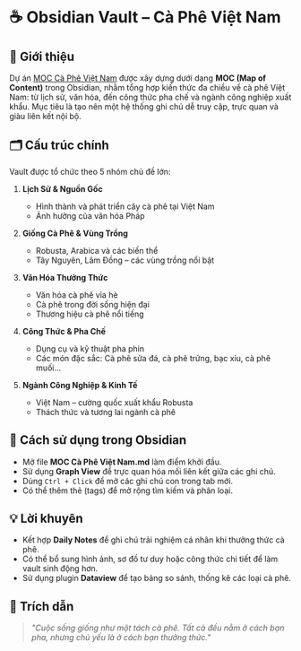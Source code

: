 # ☕ Obsidian Vault – Cà Phê Việt Nam

## 📌 Giới thiệu

Dự án [MOC Cà Phê Việt Nam](MOC%20Cà%20Phê%20Việt%20Nam.md) được xây dựng dưới dạng **MOC (Map of Content)** trong Obsidian, nhằm tổng hợp kiến thức đa chiều về cà phê Việt Nam: từ lịch sử, văn hóa, đến công thức pha chế và ngành công nghiệp xuất khẩu.
Mục tiêu là tạo nên một hệ thống ghi chú dễ truy cập, trực quan và giàu liên kết nội bộ.

## 🗂️ Cấu trúc chính

Vault được tổ chức theo 5 nhóm chủ đề lớn:

1. **Lịch Sử & Nguồn Gốc**

   * Hình thành và phát triển cây cà phê tại Việt Nam
   * Ảnh hưởng của văn hóa Pháp

2. **Giống Cà Phê & Vùng Trồng**

   * Robusta, Arabica và các biến thể
   * Tây Nguyên, Lâm Đồng – các vùng trồng nổi bật

3. **Văn Hóa Thưởng Thức**

   * Văn hóa cà phê vỉa hè
   * Cà phê trong đời sống hiện đại
   * Thương hiệu cà phê nổi tiếng

4. **Công Thức & Pha Chế**

   * Dụng cụ và kỹ thuật pha phin
   * Các món đặc sắc: Cà phê sữa đá, cà phê trứng, bạc xỉu, cà phê muối…

5. **Ngành Công Nghiệp & Kinh Tế**

   * Việt Nam – cường quốc xuất khẩu Robusta
   * Thách thức và tương lai ngành cà phê

## 🚀 Cách sử dụng trong Obsidian

* Mở file **MOC Cà Phê Việt Nam.md** làm điểm khởi đầu.
* Sử dụng **Graph View** để trực quan hóa mối liên kết giữa các ghi chú.
* Dùng `Ctrl + Click` để mở các ghi chú con trong tab mới.
* Có thể thêm thẻ (tags) để mở rộng tìm kiếm và phân loại.

## 💡 Lời khuyên

* Kết hợp **Daily Notes** để ghi chú trải nghiệm cá nhân khi thưởng thức cà phê.
* Có thể bổ sung hình ảnh, sơ đồ tư duy hoặc công thức chi tiết để làm vault sinh động hơn.
* Sử dụng plugin **Dataview** để tạo bảng so sánh, thống kê các loại cà phê.

## 📖 Trích dẫn

> *"Cuộc sống giống như một tách cà phê. Tất cả đều nằm ở cách bạn pha, nhưng chủ yếu là ở cách bạn thưởng thức."*
